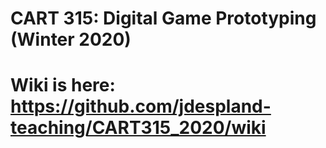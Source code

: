 # CART 315: Digital Game Prototyping (Winter 2020)
# Wiki is here: https://github.com/jdespland-teaching/CART315_2020/wiki
